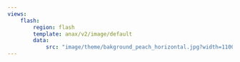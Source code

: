 ```yaml
---
views:
    flash:
        region: flash
        template: anax/v2/image/default
        data:
            src: "image/theme/bakground_peach_horizontal.jpg?width=1100&height=150&crop-to-fit&area=0,0,30,0"
---
```

